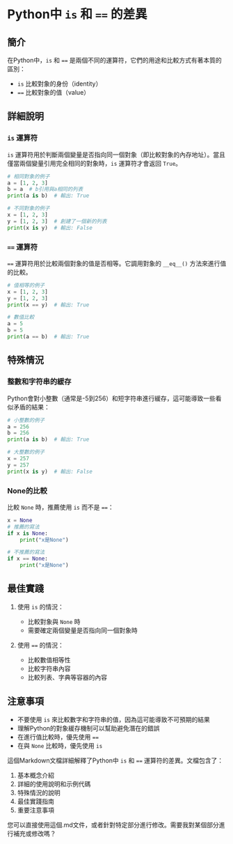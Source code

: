 # Python中 `is` 和 `==` 的差異

## 簡介

在Python中，`is` 和 `==` 是兩個不同的運算符，它們的用途和比較方式有著本質的區別：
- `is` 比較對象的身份（identity）
- `==` 比較對象的值（value）

## 詳細說明

### `is` 運算符

`is` 運算符用於判斷兩個變量是否指向同一個對象（即比較對象的內存地址）。當且僅當兩個變量引用完全相同的對象時，`is` 運算符才會返回 `True`。

```python
# 相同對象的例子
a = [1, 2, 3]
b = a  # b引用與a相同的列表
print(a is b)  # 輸出: True

# 不同對象的例子
x = [1, 2, 3]
y = [1, 2, 3]  # 創建了一個新的列表
print(x is y)  # 輸出: False
```

### `==` 運算符

`==` 運算符用於比較兩個對象的值是否相等。它調用對象的 `__eq__()` 方法來進行值的比較。

```python
# 值相等的例子
x = [1, 2, 3]
y = [1, 2, 3]
print(x == y)  # 輸出: True

# 數值比較
a = 5
b = 5
print(a == b)  # 輸出: True
```

## 特殊情況

### 整數和字符串的緩存

Python會對小整數（通常是-5到256）和短字符串進行緩存，這可能導致一些看似矛盾的結果：

```python
# 小整數的例子
a = 256
b = 256
print(a is b)  # 輸出: True

# 大整數的例子
x = 257
y = 257
print(x is y)  # 輸出: False
```

### None的比較

比較 `None` 時，推薦使用 `is` 而不是 `==`：

```python
x = None
# 推薦的寫法
if x is None:
    print("x是None")

# 不推薦的寫法
if x == None:
    print("x是None")
```

## 最佳實踐

1. 使用 `is` 的情況：
   - 比較對象與 `None` 時
   - 需要確定兩個變量是否指向同一個對象時

2. 使用 `==` 的情況：
   - 比較數值相等性
   - 比較字符串內容
   - 比較列表、字典等容器的內容

## 注意事項

- 不要使用 `is` 來比較數字和字符串的值，因為這可能導致不可預期的結果
- 理解Python的對象緩存機制可以幫助避免潛在的錯誤
- 在進行值比較時，優先使用 `==`
- 在與 `None` 比較時，優先使用 `is`


這個Markdown文檔詳細解釋了Python中 `is` 和 `==` 運算符的差異。文檔包含了：
1. 基本概念介紹
2. 詳細的使用說明和示例代碼
3. 特殊情況的說明
4. 最佳實踐指南
5. 重要注意事項

您可以直接使用這個.md文件，或者針對特定部分進行修改。需要我對某個部分進行補充或修改嗎？